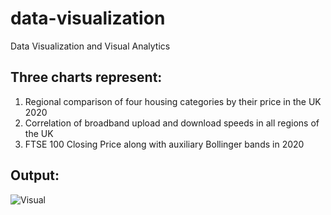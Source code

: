 # data-visualization
Data Visualization and Visual Analytics

## Three charts represent:
1) Regional comparison of four housing categories by their price in the UK 2020
2) Correlation of broadband upload and download speeds in all regions of the UK
3) FTSE 100 Closing Price along with auxiliary Bollinger bands in 2020

## Output:
![Visual](https://user-images.githubusercontent.com/69586412/172006876-cd2b5297-4212-4eef-81ff-26eec4db211b.png)

